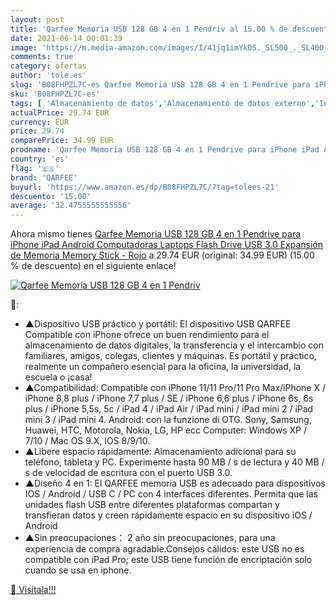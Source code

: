 ```yaml
---
layout: post
title: 'Qarfee Memoria USB 128 GB 4 en 1 Pendriv al 15.00 % de descuento'
date: 2021-06-14 00:01:39
image: 'https://m.media-amazon.com/images/I/41jq1imYkDS._SL500_._SL400_.jpg'
comments: true
category: ofertas
author: 'tole.es'
slug: 'B08FHPZL7C-es Qarfee Memoria USB 128 GB 4 en 1 Pendrive para iPhone iPad...'
sku: 'B08FHPZL7C-es'
tags: [ 'Almacenamiento de datos','Almacenamiento de datos externo','Informática','Memorias USB','android','qarfee', ]
actualPrice: 29.74 EUR
currency: EUR
price: 29.74
comparePrice: 34.99 EUR
prodname: 'Qarfee Memoria USB 128 GB 4 en 1 Pendrive para iPhone iPad Android Computadoras Laptops Flash Drive USB 3.0 Expansión de Memoria Memory Stick - Rojo'
country: 'es'
flag: '🇪🇸'
brand: 'QARFEE'
buyurl: 'https://www.amazon.es/dp/B08FHPZL7C/?tag=tolees-21'
descuento: '15.00'
average: '32.4755555555556'
---
```


Ahora mismo tienes [Qarfee Memoria USB 128 GB 4 en 1 Pendrive para iPhone iPad Android Computadoras Laptops Flash Drive USB 3.0 Expansión de Memoria Memory Stick - Rojo](https://www.amazon.es/dp/B08FHPZL7C/?tag=tolees-21) a 29.74 EUR (original: 34.99 EUR) (15.00 %  de descuento) en el siguiente enlace!

[![Qarfee Memoria USB 128 GB 4 en 1 Pendriv](https://m.media-amazon.com/images/I/41jq1imYkDS._SL500_._SL400_.jpg)](https://www.amazon.es/dp/B08FHPZL7C/?tag=tolees-21)

🔎:

- ▲Dispositivo USB práctico y portátil: El dispositivo USB QARFEE Compatible con iPhone ofrece un buen rendimiento para el almacenamiento de datos digitales, la transferencia y el intercambio con familiares, amigos, colegas, clientes y máquinas. Es portátil y práctico, realmente un compañero esencial para la oficina, la universidad, la escuela o ¡casa!
- ▲Compatibilidad: Compatible con iPhone 11/11 Pro/11 Pro Max/iPhone X / iPhone 8,8 plus / iPhone 7,7 plus / SE / iPhone 6,6 plus / iPhone 6s, 6s plus / iPhone 5,5s, 5c / iPad 4 / iPad Air / iPad mini / iPad mini 2 / iPad mini 3 / iPad mini 4. Android: con la funzione di OTG. Sony, Samsung, Huawei, HTC, Motorola, Nokia, LG, HP ecc Computer: Windows XP / 7/10 / Mac OS 9.X, IOS 8/9/10.
- ▲Libere espacio rápidamente: Almacenamiento adicional para su teléfono, tableta y PC. Experimente hasta 90 MB / s de lectura y 40 MB / s de velocidad de escritura con el puerto USB 3.0.
- ▲Diseño 4 en 1: El QARFEE memoria USB es adecuado para dispositivos IOS / Android / USB C / PC con 4 interfaces diferentes. Permita que las unidades flash USB entre diferentes plataformas compartan y transfieran datos y creen rápidamente espacio en su dispositivo iOS / Android
- ▲Sin preocupaciones： 2 año sin preocupaciones, para una experiencia de compra agradable.Consejos cálidos: este USB no es compatible con iPad Pro; este USB tiene función de encriptación solo cuando se usa en iphone.

[🛒 Visítala!!!](https://www.amazon.es/dp/B08FHPZL7C/?tag=tolees-21)
